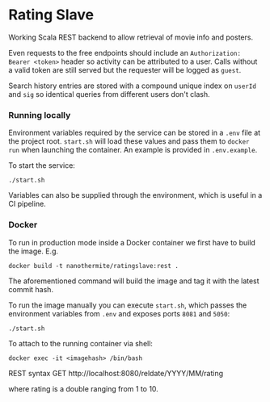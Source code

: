 # Rating Slave

Working Scala REST backend to allow retrieval of movie info and posters.

Even requests to the free endpoints should include an `Authorization: Bearer <token>`
header so activity can be attributed to a user. Calls without a valid token are
still served but the requester will be logged as `guest`.

Search history entries are stored with a compound unique index on `userId` and
`sig` so identical queries from different users don't clash.

### Running locally

Environment variables required by the service can be stored in a `.env` file at
the project root. `start.sh` will load these values and pass them to
`docker run` when launching the container. An example is provided in
`.env.example`.

To start the service:

```
./start.sh
```

Variables can also be supplied through the environment, which is useful in a CI
pipeline.

### Docker

To run in production mode inside a Docker container we first have to build the image. E.g.

```
docker build -t nanothermite/ratingslave:rest .
```

The aforementioned command will build the image and tag it with the latest commit hash.

To run the image manually you can execute `start.sh`, which passes the
environment variables from `.env` and exposes ports `8081` and `5050`:

```
./start.sh
```

To attach to the running container via shell:

```
docker exec -it <imagehash> /bin/bash
```

REST syntax
GET http://localhost:8080/reldate/YYYY/MM/rating

where rating is a double ranging from 1 to 10.
